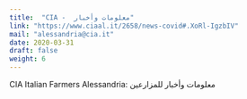 ```yaml
---
title:  "CIA -  معلومات وأخبار"
link: "https://www.ciaal.it/2658/news-covid#.XoRl-IgzbIV"
mail: "alessandria@cia.it"
date: 2020-03-31
draft: false
weight: 6
---
```


CIA Italian Farmers Alessandria: معلومات وأخبار للمزارعين
